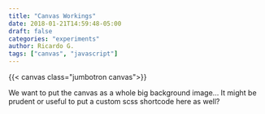 ```yaml
---
title: "Canvas Workings"
date: 2018-01-21T14:59:48-05:00
draft: false
categories: "experiments"
author: Ricardo G.
tags: ["canvas", "javascript"]
---
```

{{< canvas class="jumbotron canvas">}}

We want to put the canvas as a whole big background image... It might be prudent or useful to put a custom scss shortcode here as well?

